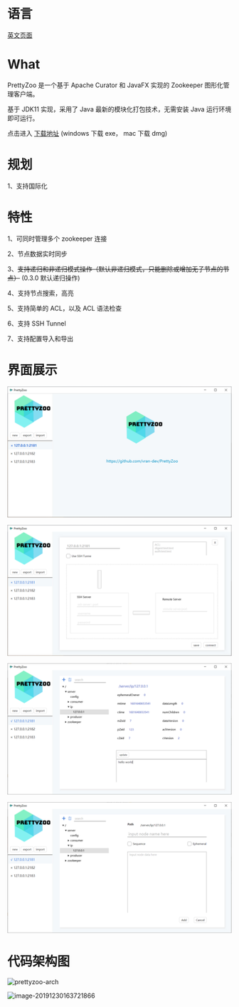 # 语言

[英文页面](README.md)

# What

PrettyZoo 是一个基于 Apache Curator 和 JavaFX 实现的 Zookeeper 图形化管理客户端。

基于 JDK11 实现，采用了 Java 最新的模块化打包技术，无需安装 Java 运行环境即可运行。

点击进入 [下载地址](https://github.com/vran-dev/PrettyZoo/releases) (windows 下载 exe， mac 下载 dmg)



# 规划

1、支持国际化

# 特性

1、可同时管理多个 zookeeper 连接

2、节点数据实时同步

3、<del>支持递归和非递归模式操作（默认非递归模式，只能删除或增加无子节点的节点）</del> (0.3.0 默认递归操作)

4、支持节点搜索，高亮

5、支持简单的 ACL，以及 ACL 语法检查

6、支持 SSH Tunnel

7、支持配置导入和导出

# 界面展示

![](release/img/main.png)

![](release/img/server.png)

![](release/img/node-list.png)

![](release/img/node-add.png)


# 代码架构图


![prettyzoo-arch](release/img/prettyzoo-arch.jpg)

![image-20191230163721866](release/img/prettyzoo-arch2.png)